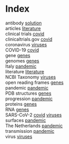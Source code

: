 # Index


antibody [solution](solution.md#tp1)<br />
articles [literature](literature.md#tp1)<br />
clinical trials [covid](covid.md#tp3)<br />
clinicaltrials.gov [covid](covid.md#tp4)<br />
coronavirus [viruses](viruses.md#tp3)<br />
COVID-19 [covid](covid.md#tp1)<br />
gene [genes](genes.md#tp4)<br />
genomes [genes](genes.md#tp1)<br />
Italy [pandemic](pandemic.md#tp6)<br />
literature [literature](literature.md#tp2)<br />
NCBI Taxonomy [viruses](viruses.md#tp4)<br />
open reading frames [genes](genes.md#tp3)<br />
pandemic [pandemic](pandemic.md#tp1)<br />
PDB structures [genes](genes.md#tp6)<br />
progression [pandemic](pandemic.md#tp4)<br />
proteins [genes](genes.md#tp5)<br />
RNA [genes](genes.md#tp2)<br />
SARS-CoV-2 [covid](covid.md#tp2) [viruses](viruses.md#tp1)<br />
surfaces [pandemic](pandemic.md#tp3)<br />
The Netherlands [pandemic](pandemic.md#tp5)<br />
transmission [pandemic](pandemic.md#tp2)<br />
virus [viruses](viruses.md#tp2)
